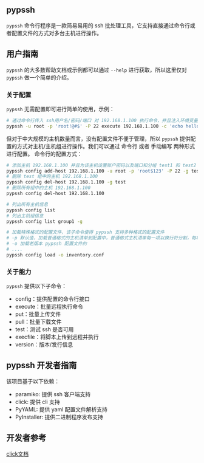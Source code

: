 ## pypssh
`pypssh` 命令行程序是一款简易易用的 ssh 批处理工具，它支持直接通过命令行或者配置文件的方式对多台主机进行操作。

## 用户指南
`pypssh` 的大多数帮助文档或示例都可以通过 `--help` 进行获取，所以这里仅对 `pypssh` 做一个简单的介绍。

### 关于配置
`pypssh` 无需配置即可进行简单的使用，示例：
```bash
# 通过命令行传入 ssh用户名/密码/端口 对 192.168.1.100 执行命令，并且注入环境变量
pypssh -u root -p 'root!@#$' -P 22 execute 192.168.1.100 -c 'echo hello $NAME' -e NAME=peter
```

但对于中大规模的主机数量而言，没有配置文件不便于管理，所以 `pypssh` 提供配置的方式对主机/主机组进行操作。我们可以通过 命令行 或者 手动编写 两种形式进行配置。
命令行的配置方式：
```bash
# 添加主机 192.168.1.100 并且为该主机设置账户密码以及端口和分组 test1 和 test2
pypssh config add-host 192.168.1.100 -u root -p 'root$123' -P 22 -g test1 -g test2
# 删除 test 组中的主机 192.168.1.100
pypssh config del-host 192.168.1.100 -g test
# 删除所有组中的主机 192.168.1.100
pypssh config del-host 192.168.1.100

# 列出所有主机信息
pypssh config list
# 列出主机组信息
pypssh config list group1 -g

# 加载特殊格式的配置文件，该子命令使得 pypssh 支持多种格式的配置文件
# -p 默认值，加载普通格式的主机清单到配置中，普通格式主机清单每一项以换行符分割，每项格式为 hostname:[sshPort]:[sshUser]:[sshPassword]:[group1]:[group2]....
# -o 加载老版本 pypssh 配置文件的
# ....
pypssh config load -o inventory.conf 

```


### 关于能力
`pypssh` 提供以下子命令：
- config：提供配置的命令行接口
- execute：批量远程执行命令
- put：批量上传文件
- pull：批量下载文件
- test：测试 ssh 是否可用
- execfile：将脚本上传到远程并执行
- version：版本/发行信息


## pypssh 开发者指南

该项目基于以下依赖：  
- paramiko: 提供 ssh 客户端支持  
- click: 提供 cli 支持  
- PyYAML: 提供 yaml 配置文件解析支持  
- PyInstaller: 提供二进制程序发布支持  


## 开发者参考
[click文档](https://click.palletsprojects.com/en/7.x/)